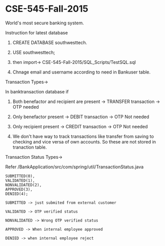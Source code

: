 # CSE-545-Fall-2015

World's most secure banking system.

Instruction for latest database

1. CREATE DATABASE southwesttech.

2. USE southwesttech;

3. then import->
CSE-545-Fall-2015/SQL_Scripts/TestSQL.sql

4. Chnage email and username according to need in Bankuser table.


Transaction Types->

In banktransaction database if

1. Both benefactor and recipient are present -> TRANSFER transaction -> OTP needed

2. Only benefactor present -> DEBIT transaction -> OTP Not needed

3. Only recipient present -> CREDIT transaction -> OTP Not needed

4. We don't have way to track transactions like transfer from saving to checking and vice versa of own accounts. So these are not stored in tranaction table.

Transaction Status Types->

Refer  /BankApplication/src/com/spring/util/TransactionStatus.java

	SUBMITTED(0),
	VALIDATED(1),
	NONVALIDATED(2),
	APPROVED(3), 
	DENIED(4);
	
	SUBMITTED -> just submited from external customer
	
	VALIDATED -> OTP verified status
	
	NONVALIDATED -> Wrong OTP verified status
	
	APPROVED -> When internal employee approved
	
	DENIED -> when internal employee reject
	

